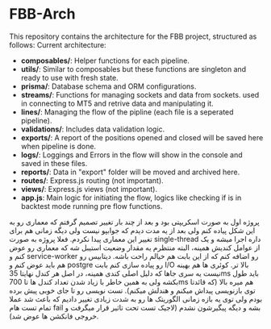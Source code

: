 # FBB-Arch

This repository contains the architecture for the FBB project, structured as follows:
Current architecture:
- **composables/**: Helper functions for each pipeline.
- **utils/**: Similar to composables but these functions are singleton and ready to use with fresh state.
- **prisma/**: Database schema and ORM configurations.
- **streams/**: Functions for managing sockets and data from sockets. used in connecting to MT5 and retrive data and manipulating it.
- **lines/**: Managing the flow of the pipline (each file is a seperated pipeline).
- **validations/**: Includes data validation logic.
- **exports/**: A report of the positions opened and closed will be saved here when pipeline is done.
- **logs/**: Loggings and Errors in the flow will show in the console and saved in these files.
- **reports/**: Data in "export" folder will be moved and archived here.
- **routes/**: Express.js routing (not important).
- **views/**: Express.js views (not important).
- **app.js**: Main logic for initiating the flow, logics like checking if is in backtest mode running pre flow functions. 


پروژه اول به صورت اسکریپتی بود و بعد از چند بار تغییر تصمیم گرفتم که معماری رو به این شکل پیاده کنم ولی بعد از یه مدت دیدم که جوابپو نیست ولی دیگه زمانی هم برای تغییر این معماری پیدا نکردم.
فعلا پروژه به صورت single-thread داره اجرا میشه و یک از عوامل کندیش همینه، البته منتظرم یه مقدار وضعیت استیبل شه که معماری رو عوض کنم و service-worker رو اضافه کنم که از این بابت هم خیالم راحت باشه.
دیتابیس رو هم باید عوض کنم و postgre رو پیاده سازی کنم بابت I/O بالا تر.
کوئری ها هم بهینه نیست یه سری جاها که دلیل اصلی کندی همینه، در اصل هر کندل نهایتا 35ms باید طول بکشه ولی به همین خاطر با زیاد شدن تعداد کندل ها تا 700ms هم میره بالا (که قائدتا توی بازنویسی پیداش میکنم و هندلش میکنم).
تست نویسی رو تا جای خوبی پیش برده بودم ولی توی یه بازه زمانی الگوریتک ها رو به شدت زیادی تغییر دادیم که باعث شد عملا تمام تست هام fail بشه و دیگه پیگیرشون نشدم (لاجیک تست تحت تاثیر قرار میگرفت و خروجی فانکشن ها عوض شد).
